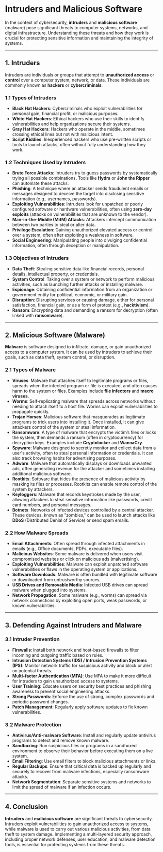 # **Intruders and Malicious Software**

In the context of cybersecurity, **intruders** and **malicious software** (malware) pose significant threats to computer systems, networks, and digital infrastructure. Understanding these threats and how they work is crucial for protecting sensitive information and maintaining the integrity of systems.

---

## **1. Intruders**

Intruders are individuals or groups that attempt to **unauthorized access** or **control** over a computer system, network, or data. These individuals are commonly known as **hackers** or **cybercriminals**.

### **1.1 Types of Intruders**
- **Black Hat Hackers**: Cybercriminals who exploit vulnerabilities for personal gain, financial profit, or malicious purposes.
- **White Hat Hackers**: Ethical hackers who use their skills to identify vulnerabilities and help organizations secure their systems.
- **Gray Hat Hackers**: Hackers who operate in the middle, sometimes crossing ethical lines but not with malicious intent.
- **Script Kiddies**: Inexperienced hackers who use pre-written scripts or tools to launch attacks, often without fully understanding how they work.

### **1.2 Techniques Used by Intruders**
- **Brute Force Attacks**: Intruders try to guess passwords by systematically trying all possible combinations. Tools like **Hydra** or **John the Ripper** can automate these attacks.
- **Phishing**: A technique where an attacker sends fraudulent emails or messages designed to deceive the target into disclosing sensitive information (e.g., usernames, passwords).
- **Exploiting Vulnerabilities**: Intruders look for unpatched or poorly configured software or hardware vulnerabilities, often using **zero-day exploits** (attacks on vulnerabilities that are unknown to the vendor).
- **Man-in-the-Middle (MitM) Attacks**: Attackers intercept communication between two parties to steal or alter data.
- **Privilege Escalation**: Gaining unauthorized elevated access or control over a system, often after exploiting a weakness in software.
- **Social Engineering**: Manipulating people into divulging confidential information, often through deception or manipulation.

### **1.3 Objectives of Intruders**
- **Data Theft**: Stealing sensitive data like financial records, personal details, intellectual property, or credentials.
- **System Control**: Taking over a system or network to perform malicious activities, such as launching further attacks or installing malware.
- **Espionage**: Obtaining confidential information from an organization or government entity for political, economic, or military gain.
- **Disruption**: Disrupting services or causing damage, either for personal satisfaction, financial gain, or as a form of protest (e.g., **hacktivism**).
- **Ransom**: Encrypting data and demanding a ransom for decryption (often linked with **ransomware**).

---

## **2. Malicious Software (Malware)**

**Malware** is software designed to infiltrate, damage, or gain unauthorized access to a computer system. It can be used by intruders to achieve their goals, such as data theft, system control, or disruption.

### **2.1 Types of Malware**

- **Viruses**: Malware that attaches itself to legitimate programs or files, spreads when the infected program or file is executed, and often causes harm to the system or files. Examples include **file infectors** and **macro viruses**.
- **Worms**: Self-replicating malware that spreads across networks without needing to attach itself to a host file. Worms can exploit vulnerabilities to propagate quickly.
- **Trojan Horses**: Malicious software that masquerades as legitimate programs to trick users into installing it. Once installed, it can give attackers control of the system or steal information.
- **Ransomware**: A type of malware that encrypts the victim’s files or locks the system, then demands a ransom (often in cryptocurrency) for decryption keys. Examples include **Cryptolocker** and **WannaCry**.
- **Spyware**: Malware designed to secretly monitor and collect data from a user's activity, often to steal personal information or credentials. It can also track browsing habits for advertising purposes.
- **Adware**: Malware that automatically displays or downloads unwanted ads, often generating revenue for the attacker and sometimes installing additional malicious software.
- **Rootkits**: Software that hides the presence of malicious activity by masking its files or processes. Rootkits can enable remote control of the system by attackers.
- **Keyloggers**: Malware that records keystrokes made by the user, allowing attackers to steal sensitive information like passwords, credit card numbers, and personal messages.
- **Botnets**: Networks of infected devices controlled by a central attacker. These devices, known as "zombies," can be used to launch attacks like **DDoS** (Distributed Denial of Service) or send spam emails.

### **2.2 How Malware Spreads**
- **Email Attachments**: Often spread through infected attachments in emails (e.g., Office documents, PDFs, executable files).
- **Malicious Websites**: Some malware is delivered when users visit compromised websites or click on malicious ads (malvertising).
- **Exploiting Vulnerabilities**: Malware can exploit unpatched software vulnerabilities or flaws in the operating system or applications.
- **Software Downloads**: Malware is often bundled with legitimate software or downloaded from untrustworthy sources.
- **USB Drives and Removable Media**: Infected USB drives can spread malware when plugged into systems.
- **Network Propagation**: Some malware (e.g., worms) can spread via network connections by exploiting open ports, weak passwords, or known vulnerabilities.

---

## **3. Defending Against Intruders and Malware**

### **3.1 Intruder Prevention**
- **Firewalls**: Install both network and host-based firewalls to filter incoming and outgoing traffic based on rules.
- **Intrusion Detection Systems (IDS) / Intrusion Prevention Systems (IPS)**: Monitor network traffic for suspicious activity and block or alert on potential threats.
- **Multi-factor Authentication (MFA)**: Use MFA to make it more difficult for intruders to gain unauthorized access to systems.
- **User Training**: Educate users on security best practices and phishing awareness to prevent social engineering attacks.
- **Strong Passwords**: Enforce the use of strong, complex passwords and periodic password changes.
- **Patch Management**: Regularly apply software updates to fix known vulnerabilities.

### **3.2 Malware Protection**
- **Antivirus/Anti-malware Software**: Install and regularly update antivirus programs to detect and remove known malware.
- **Sandboxing**: Run suspicious files or programs in a sandboxed environment to observe their behavior before executing them on a live system.
- **Email Filtering**: Use email filters to block malicious attachments or links.
- **Regular Backups**: Ensure that critical data is backed up regularly and securely to recover from malware infections, especially ransomware attacks.
- **Network Segmentation**: Separate sensitive systems and networks to limit the spread of malware if an infection occurs.

---

## **4. Conclusion**
**Intruders** and **malicious software** are significant threats to cybersecurity. Intruders exploit vulnerabilities to gain unauthorized access to systems, while malware is used to carry out various malicious activities, from data theft to system damage. Implementing a multi-layered security approach, including proper network defenses, user education, and malware detection tools, is essential for protecting systems from these threats.
